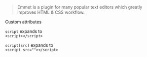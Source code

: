 > Emmet is a plugin for many popular text editors which greatly improves HTML & CSS workflow.  

Custom attributes

`script` expands to  
`<script></script>`

`script[src]` expands to  
`<script src=""></script>`
